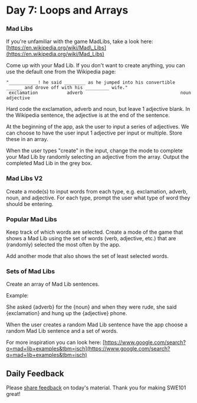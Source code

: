 # Day 7: Loops and Arrays

### Mad Libs

If you're unfamiliar with the game MadLibs, take a look here: [https://en.wikipedia.org/wiki/Mad\_Libs](https://en.wikipedia.org/wiki/Mad_Libs)

Come up with your Mad Lib. If you don't want to create anything, you can use the default one from the Wikipedia page:

```text
"___________! he said ________ as he jumped into his convertible ______ and drove off with his _________ wife."
 exclamation           adverb                                     noun                         adjective                                                   
```

Hard code the exclamation, adverb and noun, but leave 1 adjective blank. In the Wikipedia sentence, the adjective is at the end of the sentence.

At the beginning of the app, ask the user to input a series of adjectives. We can choose to have the user input 1 adjective per input or multiple. Store these in an array.

When the user types "create" in the input, change the mode to complete your Mad Lib by randomly selecting an adjective from the array. Output the completed Mad Lib in the grey box.

### Mad Libs V2

Create a mode\(s\) to input words from each type, e.g. exclamation, adverb, noun, and adjective. For each type, prompt the user what type of word they should be entering.

### Popular Mad Libs

Keep track of which words are selected. Create a mode of the game that shows a Mad Lib using the set of words \(verb, adjective, etc.\) that are \(randomly\) selected the most often by the app. 

Add another mode that also shows the set of least selected words.

### Sets of Mad Libs

Create an array of Mad Lib sentences.

Example:

She asked {adverb} for the {noun} and when they were rude, she said {exclamation} and hung up the {adjective} phone.

When the user creates a random Mad Lib sentence have the app choose a random Mad Lib sentence and a set of words.

For more inspiration you can look here: [https://www.google.com/search?q=mad+lib+examples&tbm=isch](https://www.google.com/search?q=mad+lib+examples&tbm=isch)

## Daily Feedback

Please [share feedback](https://forms.gle/NK3mez8er7pPo7tu5) on today's material. Thank you for making SWE101 great!

